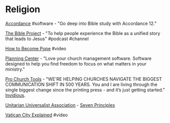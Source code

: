# Religion

[Accordance](https://www.accordancebible.com/) \#software - "Go deep into Bible study with Accordance 12."

[The Bible Project](https://thebibleproject.com/) - "To help people experience the Bible as a unified story that leads to Jesus" \#podcast \#channel

[How to Become Pope](https://www.youtube.com/watch?v=kF8I_r9XT7A&list=PLIilwIraDV2LO0itulEQl76KwCRhCdN8H&index=2) \#video

[Planning Center](https://planning.center/) - "Love your church management software. Software designed to help you find freedom to focus on what matters in your ministry."

[Pro Church Tools](https://prochurchtools.com/) - "WE'RE HELPING CHURCHES NAVIGATE THE BIGGEST COMMUNICATION SHIFT IN 500 YEARS. You and I are living through the single biggest change since the printing press - and it’s just getting started." [Invidious](https://www.invidio.us/channel/UCjamZs-IMPsvu9uNzP9v8RA).

[Unitarian Universalist Association](https://www.uua.org/) - [Seven Principles](https://www.uua.org/beliefs/what-we-believe/principles)

[Vatican City Explained](https://www.youtube.com/watch?v=OPHRIjI3hXs&list=PLIilwIraDV2LO0itulEQl76KwCRhCdN8H&index=2) \#video

